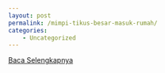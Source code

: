 ```yaml
---
layout: post
permalink: /mimpi-tikus-besar-masuk-rumah/
categories:
    - Uncategorized
---
```


[Baca Selengkapnya](/01)